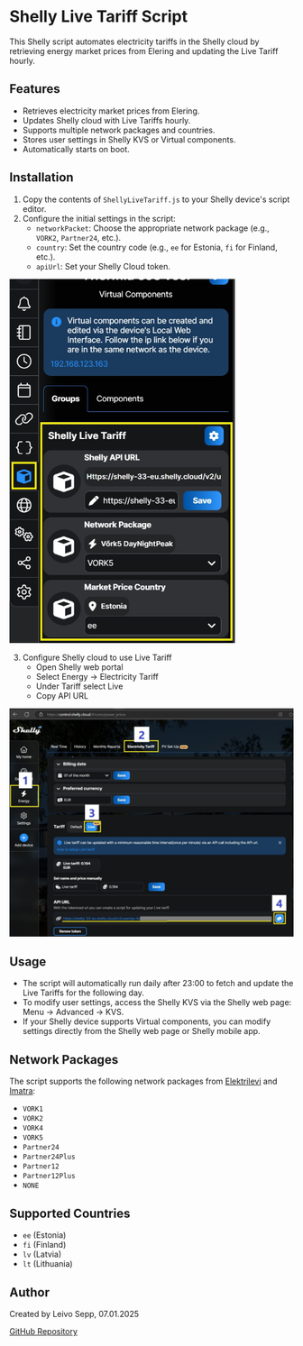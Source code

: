 # Shelly Live Tariff Script

This Shelly script automates electricity tariffs in the Shelly cloud by retrieving energy market prices from Elering and updating the Live Tariff hourly.

## Features

- Retrieves electricity market prices from Elering.
- Updates Shelly cloud with Live Tariffs hourly.
- Supports multiple network packages and countries.
- Stores user settings in Shelly KVS or Virtual components.
- Automatically starts on boot.

## Installation

1. Copy the contents of `ShellyLiveTariff.js` to your Shelly device's script editor.
2. Configure the initial settings in the script:
   - `networkPacket`: Choose the appropriate network package (e.g., `VORK2`, `Partner24`, etc.).
   - `country`: Set the country code (e.g., `ee` for Estonia, `fi` for Finland, etc.).
   - `apiUrl`: Set your Shelly Cloud token.

<img src="images/ShellyVirtualCompLiveTariff.jpg" alt="Enable Shelly Live Tariff" width="400">

3. Configure Shelly cloud to use Live Tariff
   - Open Shelly web portal
   - Select Energy -> Electricity Tariff
   - Under Tariff select Live
   - Copy API URL

<img src="images/EnableShellyLiveTariff.jpg" alt="Enable Shelly Live Tariff" width="750">


## Usage

- The script will automatically run daily after 23:00 to fetch and update the Live Tariffs for the following day.
- To modify user settings, access the Shelly KVS via the Shelly web page: Menu → Advanced → KVS.
- If your Shelly device supports Virtual components, you can modify settings directly from the Shelly web page or Shelly mobile app.

## Network Packages

The script supports the following network packages from [Elektrilevi](https://elektrilevi.ee/en/vorguleping/vorgupaketid/eramu) and [Imatra](https://imatraelekter.ee/vorguteenus/vorguteenuse-hinnakirjad/):

- `VORK1`
- `VORK2`
- `VORK4`
- `VORK5`
- `Partner24`
- `Partner24Plus`
- `Partner12`
- `Partner12Plus`
- `NONE`

## Supported Countries

- `ee` (Estonia)
- `fi` (Finland)
- `lv` (Latvia)
- `lt` (Lithuania)

## Author

Created by Leivo Sepp, 07.01.2025

[GitHub Repository](https://github.com/LeivoSepp/Shelly-Live-Tariff)